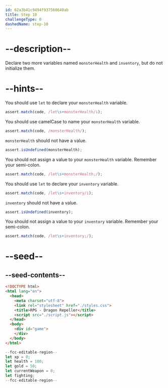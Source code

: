 ```yaml
---
id: 62a3b41c9494f937560640ab
title: Step 10
challengeType: 0
dashedName: step-10
---
```


# --description--

Declare two more variables named `monsterHealth` and `inventory`, but do not initialize them.

# --hints--

You should use `let` to declare your `monsterHealth` variable.

```js
assert.match(code, /let\s+monsterHealth/i);
```

You should use camelCase to name your `monsterHealth` variable.

```js
assert.match(code, /monsterHealth/);
```

`monsterHealth` should not have a value.

```js
assert.isUndefined(monsterHealth);
```

You should not assign a value to your `monsterHealth` variable. Remember your semi-colon.

```js
assert.match(code, /let\s+monsterHealth;/);
```

You should use `let` to declare your `inventory` variable.

```js
assert.match(code, /let\s+inventory/i);
```

`inventory` should not have a value.

```js
assert.isUndefined(inventory);
```

You should not assign a value to your `inventory` variable. Remember your semi-colon.

```js
assert.match(code, /let\s+inventory;/);
```

# --seed--

## --seed-contents--

```html
<!DOCTYPE html>
<html lang="en">
  <head>
    <meta charset="utf-8">
    <link rel="stylesheet" href="./styles.css">
    <title>RPG - Dragon Repeller</title>
    <script src="./script.js"></script>
  </head>
  <body>
    <div id="game">
    </div>
  </body>
</html>
```

```js
--fcc-editable-region--
let xp = 0;
let health = 100;
let gold = 50;
let currentWeapon = 0;
let fighting;
--fcc-editable-region--
```
